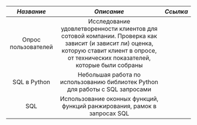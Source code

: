 | *Название* | *Описание* | *Ссылка* |
|:----:|:----:|:----:|
|Опрос пользователей|Исследование удовлетворенности клиентов для сотовой компании. Проверка как зависит (и зависит ли) оценка, которую ставит клиент в опросе, от технических показателей, которые были собраны||
|SQL в Python|Небольшая работа по использованию библиотек Python для работы с SQL запросами||
|SQL|Использование оконных функций, функций ранжирования, рамок в запросах SQL||
